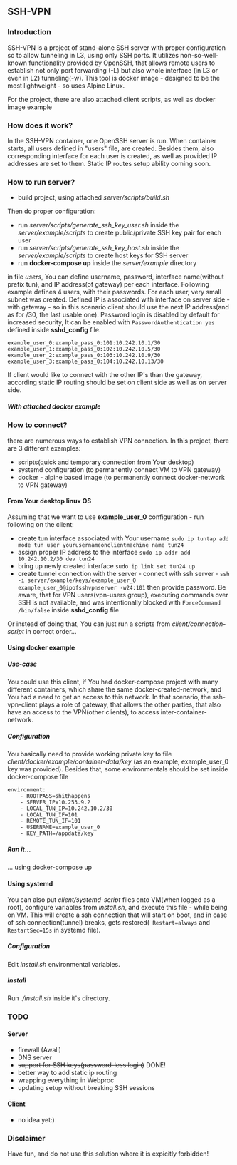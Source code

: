 ## SSH-VPN

### Introduction

SSH-VPN is a project of stand-alone SSH server with proper configuration so to allow tunneling in L3, using only SSH ports.
It utilizes non-so-well-known functionality provided by OpenSSH, that allows remote users to establish not only port forwarding (-L) but also whole interface (in L3 or even in L2) tunneling(-w). This tool is docker image - designed to be the most lightweight - so uses Alpine Linux.

For the project, there are also attached client scripts, as well as docker image example

### How does it work?

In the SSH-VPN container, one OpenSSH server is run. When container starts, all users defined in "users" file, are created. Besides them, also corresponding interface for each user is created, as well as provided IP addresses are set to them. Static IP routes setup ability coming soon.

### How to run server?

- build project, using attached *server/scripts/build.sh*

Then do proper configuration:
- run *server/scripts/generate_ssh_key_user.sh* inside the *server/example/scripts* to create public/private SSH key pair for each user
- run *server/scripts/generate_ssh_key_host.sh* inside the *server/example/scripts* to create host keys for SSH server
- run **docker-compose up** inside the *server/example* directory

in file *users*, You can define username, password, interface name(without prefix tun), and IP address(of gateway) per each interface.
Following example defines 4 users, with their passwords. For each user, very small subnet was created. Defined IP is associated with interface on server side - with gateway - so in this scenario client should use the next IP address(and as for /30, the last usable one).
Password login is disabled by default for increased security, It can be enabled with ``` PasswordAuthentication yes ``` defined inside **sshd_config** file.

```
example_user_0:example_pass_0:101:10.242.10.1/30
example_user_1:example_pass_0:102:10.242.10.5/30
example_user_2:example_pass_0:103:10.242.10.9/30
example_user_3:example_pass_0:104:10.242.10.13/30
```
If client would like to connect with the other IP's than the gateway, according static IP routing should be set on client side as well as on server side.


##### With attached docker example


### How to connect?

there are numerous ways to establish VPN connection. In this project, there are 3 different examples:
- scripts(quick and temporary connection from Your desktop)
- systemd configuration (to permanently connect VM to VPN gateway)
- docker - alpine based image (to permanently connect docker-network to VPN gateway)


#### From Your desktop linux OS
Assuming that we want to use **example_user_0** configuration - run following on the client:
- create tun interface associated with Your username ``` sudo ip tuntap add mode tun user yourusernameonclientmachine name tun24 ```
- assign proper IP address to the interface ``` sudo ip addr add 10.242.10.2/30 dev tun24 ```
- bring up newly created interface ``` sudo ip link set tun24 up ```
- create tunnel connection with the server - connect with ssh server - ``` ssh -i server/example/keys/example_user_0 example_user_0@ipofsshvpnserver -w24:101 ``` then provide password. Be aware, that for VPN users(vpn-users group), executing commands over SSH is not available, and was intentionally blocked with ``` ForceCommand /bin/false ``` inside **sshd_config** file

Or instead of doing that, You can just run a scripts from *client/connection-script* in correct order...

#### Using docker example

##### Use-case
You could use this client, if You had docker-compose project with many different containers, which share the same docker-created-network, and You had a need to get an access to this network. In that scenario, the ssh-vpn-client plays a role of gateway, that allows the other parties, that also have an access to the VPN(other clients), to access inter-container-network.

##### Configuration
You basically need to provide working private key to file *client/docker/example/container-data/key* (as an example, example_user_0 key was provided).
Besides that, some environmentals should be set inside docker-compose file
```
environment:
    - ROOTPASS=shithappens
    - SERVER_IP=10.253.9.2
    - LOCAL_TUN_IP=10.242.10.2/30
    - LOCAL_TUN_IF=101
    - REMOTE_TUN_IF=101
    - USERNAME=example_user_0
    - KEY_PATH=/appdata/key
```

##### Run it...
... using docker-compose up

#### Using systemd

You can also put *client/systemd-script* files onto VM(when logged as a root), configure variables from *install.sh*, and execute this file - while being on VM. This will create a ssh connection that will start on boot, and in case of ssh connection(tunnel) breaks, gets restored(```  Restart=always ``` and ``` RestartSec=15s ``` in systemd file).

##### Configuration
Edit *install.sh* environmental variables.

##### Install
Run *./install.sh* inside it's directory.

### TODO

#### Server
- firewall (Awall)
- DNS server
- ~~support for SSH keys(password-less login)~~ DONE!
- better way to add static ip routing
- wrapping everything in Webproc
- updating setup without breaking SSH sessions

#### Client
- no idea yet:)


### Disclaimer

Have fun, and do not use this solution where it is expicitly forbidden!
